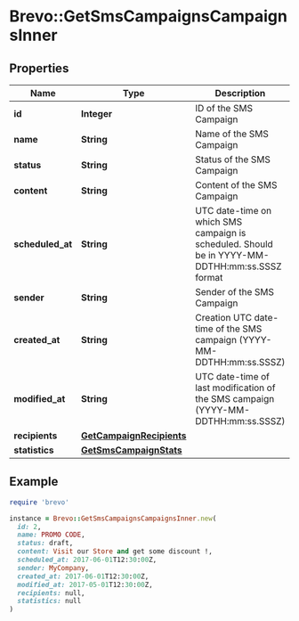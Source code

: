 # Brevo::GetSmsCampaignsCampaignsInner

## Properties

| Name | Type | Description | Notes |
| ---- | ---- | ----------- | ----- |
| **id** | **Integer** | ID of the SMS Campaign |  |
| **name** | **String** | Name of the SMS Campaign |  |
| **status** | **String** | Status of the SMS Campaign |  |
| **content** | **String** | Content of the SMS Campaign |  |
| **scheduled_at** | **String** | UTC date-time on which SMS campaign is scheduled. Should be in YYYY-MM-DDTHH:mm:ss.SSSZ format | [optional] |
| **sender** | **String** | Sender of the SMS Campaign |  |
| **created_at** | **String** | Creation UTC date-time of the SMS campaign (YYYY-MM-DDTHH:mm:ss.SSSZ) |  |
| **modified_at** | **String** | UTC date-time of last modification of the SMS campaign (YYYY-MM-DDTHH:mm:ss.SSSZ) |  |
| **recipients** | [**GetCampaignRecipients**](GetCampaignRecipients.md) |  |  |
| **statistics** | [**GetSmsCampaignStats**](GetSmsCampaignStats.md) |  |  |

## Example

```ruby
require 'brevo'

instance = Brevo::GetSmsCampaignsCampaignsInner.new(
  id: 2,
  name: PROMO CODE,
  status: draft,
  content: Visit our Store and get some discount !,
  scheduled_at: 2017-06-01T12:30:00Z,
  sender: MyCompany,
  created_at: 2017-06-01T12:30:00Z,
  modified_at: 2017-05-01T12:30:00Z,
  recipients: null,
  statistics: null
)
```

